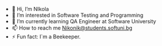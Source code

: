 - 👋 Hi, I’m NIkola
- 👀 I’m interested in Software Testing and Programming
- 🌱 I’m currently learning QA Engineer at Software University 
- 📫 How to reach me Nikonik@students.softuni.bg
- ⚡ Fun fact: I`m a Beekeeper.

<!---
Nikolov86/Nikolov86 is a ✨ special ✨ repository because its `README.md` (this file) appears on your GitHub profile.
You can click the Preview link to take a look at your changes.
--->
